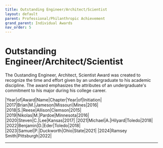 ```yaml
---
title: Outstanding Engineer/Architect/Scientist
layout: default
parent: Professional/Philanthropic Achievement
grand_parent: Individual Awards
nav_order: 5
---
```

# Outstanding Engineer/Architect/Scientist

The Oustanding Engineer, Architect, Scientist Award was created to recognize the time and effort given by an undergraduate to his academic discipline. The award emphasizes the attributes of an undergraduate's commitment to his major during his college career.

|Year|of|Award|Name|Chapter|Year|of|Initiation|
|2017|Brian|M.|Jameson|Missouri|Mines|2016|
|2018|S.|Reese|Allison|Clemson|2015|
|2019|Nikolas|M.|Pardoe|Minnesota|2016|
|2020|Steven|C.|Lee|Kansas|2017|
|2021|Michael|A.|Hilyard|Toledo|2018|
|2022|Benjamin|D.|Eder|Toledo|2018|
|2023|Samuel|P.|Duckworth|Ohio|State|2021|
|2024|Ramsey Smith|Pittsburgh|2022|

----